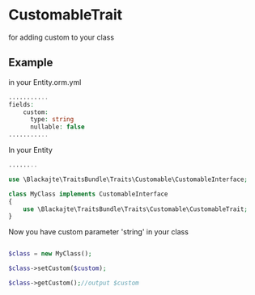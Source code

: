 CustomableTrait
==============

for adding custom to your class

Example
-------
in your Entity.orm.yml
```php
...........
fields:
    custom:
      type: string
      nullable: false
...........
```

In your Entity
```php
........

use \Blackajte\TraitsBundle\Traits\Customable\CustomableInterface;

class MyClass implements CustomableInterface
{
	use \Blackajte\TraitsBundle\Traits\Customable\CustomableTrait;
}

```

Now you have custom parameter 'string' in your class
```php

$class = new MyClass();

$class->setCustom($custom);

$class->getCustom();//output $custom

```
